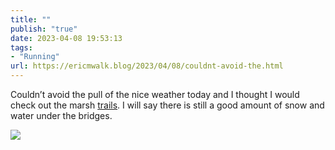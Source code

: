 ```yaml
---
title: ""
publish: "true"
date: 2023-04-08 19:53:13
tags:
- "Running"
url: https://ericmwalk.blog/2023/04/08/couldnt-avoid-the.html
---
```

Couldn’t avoid the pull of the nice weather today and I thought I would check out the marsh [trails](http://www.strava.com/activities/8856255993). I will say there is still a good amount of snow and water under the bridges.

![](https://ericmwalk.blog/uploads/2023/f24f1794d2.jpg)